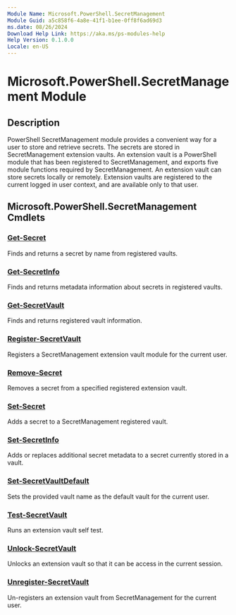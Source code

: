 ```yaml
---
Module Name: Microsoft.PowerShell.SecretManagement
Module Guid: a5c858f6-4a8e-41f1-b1ee-0ff8f6ad69d3
ms.date: 08/26/2024
Download Help Link: https://aka.ms/ps-modules-help
Help Version: 0.1.0.0
Locale: en-US
---
```


# Microsoft.PowerShell.SecretManagement Module

## Description

PowerShell SecretManagement module provides a convenient way for a user to store and retrieve
secrets. The secrets are stored in SecretManagement extension vaults. An extension vault is a
PowerShell module that has been registered to SecretManagement, and exports five module functions
required by SecretManagement. An extension vault can store secrets locally or remotely. Extension
vaults are registered to the current logged in user context, and are available only to that user.

## Microsoft.PowerShell.SecretManagement Cmdlets

### [Get-Secret](Get-Secret.md)

Finds and returns a secret by name from registered vaults.

### [Get-SecretInfo](Get-SecretInfo.md)

Finds and returns metadata information about secrets in registered vaults.

### [Get-SecretVault](Get-SecretVault.md)

Finds and returns registered vault information.

### [Register-SecretVault](Register-SecretVault.md)

Registers a SecretManagement extension vault module for the current user.

### [Remove-Secret](Remove-Secret.md)

Removes a secret from a specified registered extension vault.

### [Set-Secret](Set-Secret.md)

Adds a secret to a SecretManagement registered vault.

### [Set-SecretInfo](Set-SecretInfo.md)

Adds or replaces additional secret metadata to a secret currently stored in a vault.

### [Set-SecretVaultDefault](Set-SecretVaultDefault.md)

Sets the provided vault name as the default vault for the current user.

### [Test-SecretVault](Test-SecretVault.md)

Runs an extension vault self test.

### [Unlock-SecretVault](Unlock-SecretVault.md)

Unlocks an extension vault so that it can be access in the current session.

### [Unregister-SecretVault](Unregister-SecretVault.md)

Un-registers an extension vault from SecretManagement for the current user.
